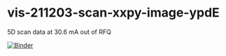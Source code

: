 # vis-211203-scan-xxpy-image-ypdE

5D scan data at 30.6 mA out of RFQ

[![Binder](https://mybinder.org/badge_logo.svg)](https://mybinder.org/v2/gh/ruisardkj/vis-211203-scan-xxpy-image-ypdE/HEAD?labpath=5D_interactive_plots.ipynb)
